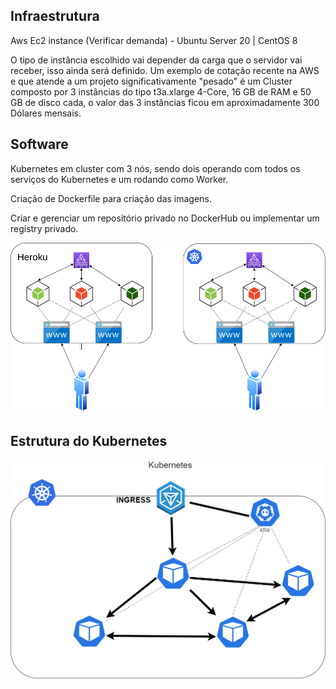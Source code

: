 ## Infraestrutura
Aws Ec2 instance (Verificar demanda) - Ubuntu Server 20 | CentOS 8

O tipo de instância escolhido vai depender da carga que o servidor vai receber, isso ainda será definido. 
Um exemplo de cotação recente na AWS e que atende a um projeto significativamente "pesado" é um Cluster composto por 3 instâncias do tipo t3a.xlarge 4-Core, 16 GB de RAM e 50 GB de disco cada, o valor das 3 instâncias ficou em aproximadamente 300 Dólares mensais.

## Software

Kubernetes em cluster com 3 nós, sendo dois operando com todos os serviços do Kubernetes e um rodando como Worker.

Criação de Dockerfile para criação das imagens.

Criar e gerenciar um repositório privado no DockerHub ou implementar um registry privado.

![](proposta.png)

## Estrutura do Kubernetes

![](kubernetes.png)


